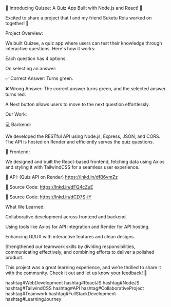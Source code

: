 🎉 Introducing Quizee: A Quiz App Built with Node.js and React! 🎉

Excited to share a project that I and my friend Suketu Rola worked on together! 🚀

Project Overview:

We built Quizee, a quiz app where users can test their knowledge through interactive questions. Here's how it works:

Each question has 4 options.

On selecting an answer:

✅ Correct Answer: Turns green.

❌ Wrong Answer: The correct answer turns green, and the selected answer turns red.

A Next button allows users to move to the next question effortlessly.


Our Work:


💻 Backend:

We developed the RESTful API using Node.js, Express, JSON, and CORS. The API is hosted on Render and efficiently serves the quiz questions.

🎨 Frontend:

We designed and built the React-based frontend, fetching data using Axios and styling it with TailwindCSS for a seamless user experience.

🔗 API: (Quiz API on Render) https://lnkd.in/dfB6vmZz

📂 Source Code: https://lnkd.in/dFQ4cZuE

📂 Source Code: https://lnkd.in/dCD7S-iY



What We Learned:

Collaborative development across frontend and backend.

Using tools like Axios for API integration and Render for API hosting.

Enhancing UI/UX with interactive features and clean designs.

Strengthened our teamwork skills by dividing responsibilities, communicating effectively, and combining efforts to deliver a polished product.

This project was a great learning experience, and we’re thrilled to share it with the community. Check it out and let us know your feedback! 🙌



hashtag#WebDevelopment hashtag#ReactJS hashtag#NodeJS hashtag#TailwindCSS hashtag#API hashtag#CollaborativeProject hashtag#Teamwork hashtag#FullStackDevelopment hashtag#LearningJourney
